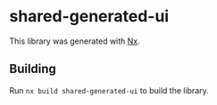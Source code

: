 # shared-generated-ui

This library was generated with [Nx](https://nx.dev).

## Building

Run `nx build shared-generated-ui` to build the library.
